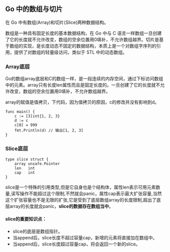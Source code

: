 ## Go 中的数组与切片
在 Go 中有数组(Array)和切片(Slice)两种数据结构。

数组是一种具有固定长度的基本数据结构，在 Go 中与 C 语言一样数组一旦创建了它的长度就不允许改变，数组的空余位置用0填补，不允许数组越界。切片是基于数组的实现，是长度动态不固定的数据结构，本质上是一个对数组字序列的引用，提供了对数组的轻量级访问，类似于 STL 中的动态数组。

### Array底层
Go的数组array底层和C的数组一样，是一段连续的内存空间，通过下标访问数组中的元素。array只有长度len属性而且是固定长度的。一旦创建了它的长度就不允许改变，数组的空余位置用0填补，不允许数组越界。

array的赋值是值拷贝，下代码，因为值拷贝的原因，c的修改并没有影响到d。
```
func main() {
    c := [3]int{1, 2, 3}
    d := c
    c[0] = 999
    fmt.Println(d) // 输出[1, 2, 3]
}
```

### Slice底层
```
type slice struct {
	array unsafe.Pointer
	len   int
	cap   int
}
```
slice是一个特殊的引用类型,但是它自身也是个结构体，属性len表示可用元素数量,读写操作不能超过这个限制,不然就会panic，属性cap表示最大扩张容量,当然这个扩张容量也不是无限的扩张,它是受到了底层数组array的长度限制,超出了底层array的长度就会panic，**slice的数据存在数组当中**。

#### slice的重要知识点：
* slice的底层是数组指针。
* 当append后，slice长度不超过容量cap，新增的元素将直接加在数组中。
* 当append后，slice长度超过容量cap，将会返回一个新的slice。